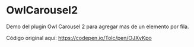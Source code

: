 # OwlCarousel2
Demo del plugin Owl Carousel 2 para agregar mas de un elemento por fila.

Código original aquí:
https://codepen.io/Tolc/pen/OJXyKpo
